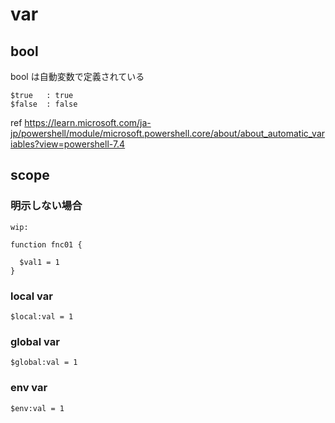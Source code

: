 
# var


## bool

bool は自動変数で定義されている

```
$true   : true
$false  : false
```

ref
https://learn.microsoft.com/ja-jp/powershell/module/microsoft.powershell.core/about/about_automatic_variables?view=powershell-7.4


## scope

### 明示しない場合

```
wip:

function fnc01 {

  $val1 = 1
}
```


### local var

```
$local:val = 1
```

### global var

```
$global:val = 1
```

### env var

```
$env:val = 1
```



